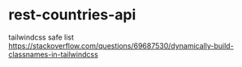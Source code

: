 # rest-countries-api

tailwindcss safe list
https://stackoverflow.com/questions/69687530/dynamically-build-classnames-in-tailwindcss